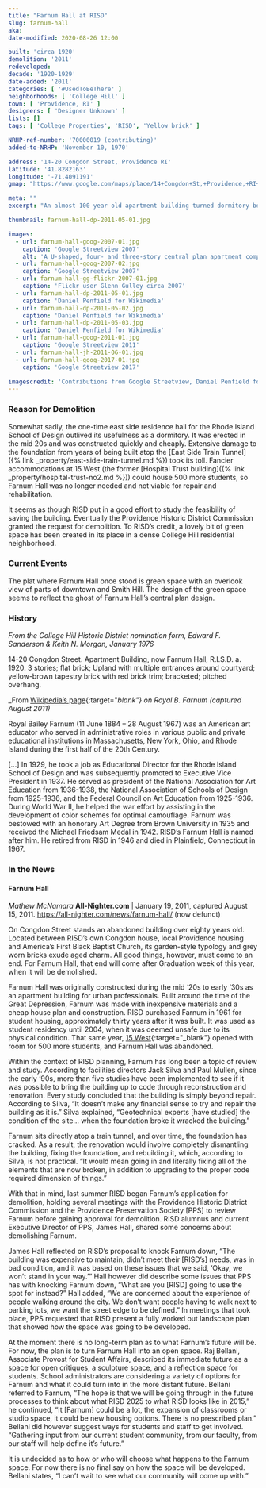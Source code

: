 ```yaml
---
title: "Farnum Hall at RISD"
slug: farnum-hall
aka:
date-modified: 2020-08-26 12:00

built: 'circa 1920'
demolition: '2011'
redeveloped:
decade: '1920-1929'
date-added: '2011'
categories: [ '#UsedToBeThere' ]
neighborhoods: [ 'College Hill' ]
town: [ 'Providence, RI' ]
designers: [ 'Designer Unknown' ]
lists: []
tags: [ 'College Properties', 'RISD', 'Yellow brick' ]

NRHP-ref-number: '70000019 (contributing)'
added-to-NRHP: 'November 10, 1970'

address: '14-20 Congdon Street, Providence RI'
latitude: '41.8282163'
longitude: '-71.4091191'
gmap: "https://www.google.com/maps/place/14+Congdon+St,+Providence,+RI+02906/@41.8282163,-71.4091191,17z/data=!3m1!4b1!4m5!3m4!1s0x89e44517f77fcd97:0x9dbdda52fe5eee0d!8m2!3d41.8282163!4d-71.4069304"

meta: ""
excerpt: "An almost 100 year old apartment building turned dormitory became too downtrodden to be useful. "

thumbnail: farnum-hall-dp-2011-05-01.jpg

images:
  - url: farnum-hall-goog-2007-01.jpg
    caption: 'Google Streetview 2007'
    alt: 'A U-shaped, four- and three-story central plan apartment complex built on College Hill in the 1920s with simple or no ornamentation. When it was purchased by the Rhode Island School of Design, it was named after an American art educator.'
  - url: farnum-hall-goog-2007-02.jpg
    caption: 'Google Streetview 2007'
  - url: farnum-hall-gg-flickr-2007-01.jpg
    caption: 'Flickr user Glenn Gulley circa 2007'
  - url: farnum-hall-dp-2011-05-01.jpg
    caption: 'Daniel Penfield for Wikimedia'
  - url: farnum-hall-dp-2011-05-02.jpg
    caption: 'Daniel Penfield for Wikimedia'
  - url: farnum-hall-dp-2011-05-03.jpg
    caption: 'Daniel Penfield for Wikimedia'
  - url: farnum-hall-goog-2011-01.jpg
    caption: 'Google Streetview 2011'
  - url: farnum-hall-jh-2011-06-01.jpg
  - url: farnum-hall-goog-2017-01.jpg
    caption: 'Google Streetview 2017'

imagescredit: 'Contributions from Google Streetview, Daniel Penfield for Wikimedia, and Flickr user Glenn Gulley'
---
```


### Reason for Demolition

Somewhat sadly, the one-time east side residence hall for the Rhode Island School of Design outlived its usefulness as a dormitory. It was erected in the mid 20s and was constructed quickly and cheaply. Extensive damage to the foundation from years of being built atop the [East Side Train Tunnel]({% link _property/east-side-train-tunnel.md %}) took its toll. Fancier accommodations at 15 West (the former [Hospital Trust building]({% link _property/hospital-trust-no2.md %})) could house 500 more students, so Farnum Hall was no longer needed and not viable for repair and rehabilitation.

It seems as though RISD put in a good effort to study the feasibility of saving the building. Eventually the Providence Historic District Commission granted the request for demolition. To RISD’s credit, a lovely bit of green space has been created in its place in a dense College Hill residential neighborhood.


### Current Events

The plat where Farnum Hall once stood is green space with an overlook view of parts of downtown and Smith Hill. The design of the green space seems to reflect the ghost of Farnum Hall’s central plan design.


### History

_From the College Hill Historic District nomination form, Edward F. Sanderson & Keith N. Morgan, January 1976_

14-20 Congdon Street. Apartment Building, now Farnum Hall, R.I.S.D. a. 1920. 3 stories; flat brick; Upland with multiple entrances around courtyard; yellow-brown tapestry brick with red brick trim; bracketed; pitched overhang.

_From [Wikipedia’s page](//en.wikipedia.org/wiki/Royal_B._Farnum){:target="_blank"} on Royal B. Farnum (captured August 2011)_

Royal Bailey Farnum (11 June 1884 – 28 August 1967) was an American art educator who served in administrative roles in various public and private educational institutions in Massachusetts, New York, Ohio, and Rhode Island during the first half of the 20th Century.

[…] In 1929, he took a job as Educational Director for the Rhode Island School of Design and was subsequently promoted to Executive Vice President in 1937. He served as president of the National Association for Art Education from 1936-1938, the National Association of Schools of Design from 1925-1936, and the Federal Council on Art Education from 1925-1936. During World War II, he helped the war effort by assisting in the development of color schemes for optimal camouflage. Farnum was bestowed with an honorary Art Degree from Brown University in 1935 and received the Michael Friedsam Medal in 1942. RISD’s Farnum Hall is named after him. He retired from RISD in 1946 and died in Plainfield, Connecticut in 1967.


### In the News

#### Farnum Hall

_Mathew McNamara_
**All-Nighter.com** | January 19, 2011, captured August 15, 2011. https://all-nighter.com/news/farnum-hall/ (now defunct)

On Congdon Street stands an abandoned building over eighty years old. Located between RISD’s own Congdon house, local Providence housing and America’s First Black Baptist Church, its garden-style typology and grey worn bricks exude aged charm. All good things, however, must come to an end. For Farnum Hall, that end will come after Graduation week of this year, when it will be demolished.

Farnum Hall was originally constructed during the mid ‘20s to early ‘30s as an apartment building for urban professionals. Built around the time of the Great Depression, Farnum was made with inexpensive materials and a cheap house plan and construction. RISD purchased Farnum in 1961 for student housing, approximately thirty years after it was built. It was used as student residency until 2004, when it was deemed unsafe due to its physical condition.  That same year, [15 West](//www.google.com/maps/place/Fleet+Library+at+Rhode+Island+School+of+Design/@41.8255986,-71.4107871,17z/data=!4m8!1m2!2m1!1sRISD+15+West!3m4!1s0x89e44516f48ec09f:0x3d04c2f47cb12af9!8m2!3d41.8253435!4d-71.40946){:target="_blank"} opened with room for 500 more students, and Farnum Hall was abandoned.

Within the context of RISD planning, Farnum has long been a topic of review and study. According to facilities directors Jack Silva and Paul Mullen, since the early ‘90s, more than five studies have been implemented to see if it was possible to bring the building up to code through reconstruction and renovation. Every study concluded that the building is simply beyond repair. According to Silva, “It doesn’t make any financial sense to try and repair the building as it is.” Silva explained, “Geotechnical experts [have studied] the condition of the site… when the foundation broke it wracked the building.”

Farnum sits directly atop a train tunnel, and over time, the foundation has cracked. As a result, the renovation would involve completely dismantling the building, fixing the foundation, and rebuilding it, which, according to Silva, is not practical. “It would mean going in and literally fixing all of the elements that are now broken, in addition to upgrading to the proper code required dimension of things.”

With that in mind, last summer RISD began Farnum’s application for demolition, holding several meetings with the Providence Historic District Commission and the Providence Preservation Society [PPS] to review Farnum before gaining approval for demolition. RISD alumnus and current Executive Director of PPS, James Hall, shared some concerns about demolishing Farnum.

James Hall reflected on RISD’s proposal to knock Farnum down, “The building was expensive to maintain, didn’t meet their [RISD’s] needs, was in bad condition, and it was based on these issues that we said, ‘Okay, we won’t stand in your way.’” Hall however did describe some issues that PPS has with knocking Farnum down, “What are you [RISD] going to use the spot for instead?” Hall added, “We are concerned about the experience of people walking around the city. We don’t want people having to walk next to parking lots, we want the street edge to be defined.” In meetings that took place, PPS requested that RISD present a fully worked out landscape plan that showed how the space was going to be developed.

At the moment there is no long-term plan as to what Farnum’s future will be. For now, the plan is to turn Farnum Hall into an open space. Raj Bellani, Associate Provost for Student Affairs, described its immediate future as a space for open critiques, a sculpture space, and a reflection space for students. School administrators are considering a variety of options for Farnum and what it could turn into in the more distant future. Bellani referred to Farnum, “The hope is that we will be going through in the future processes to think about what RISD 2025 to what RISD looks like in 2015,” he continued, “It [Farnum] could be a lot, the expansion of classrooms or studio space, it could be new housing options. There is no prescribed plan.” Bellani did however suggest ways for students and staff to get involved. “Gathering input from our current student community, from our faculty, from our staff will help define it’s future.”

It is undecided as to how or who will choose what happens to the Farnum space.  For now there is no final say on how the space will be developed. Bellani states, “I  can’t wait to see what our community will come up with.”
